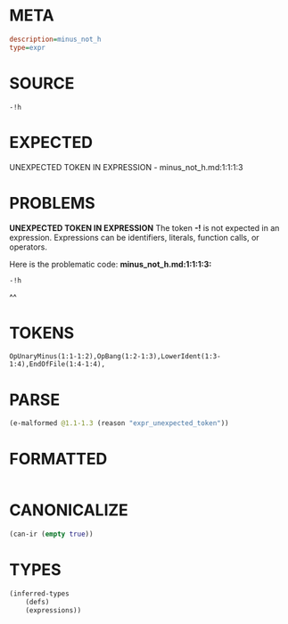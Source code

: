 # META
~~~ini
description=minus_not_h
type=expr
~~~
# SOURCE
~~~roc
-!h
~~~
# EXPECTED
UNEXPECTED TOKEN IN EXPRESSION - minus_not_h.md:1:1:1:3
# PROBLEMS
**UNEXPECTED TOKEN IN EXPRESSION**
The token **-!** is not expected in an expression.
Expressions can be identifiers, literals, function calls, or operators.

Here is the problematic code:
**minus_not_h.md:1:1:1:3:**
```roc
-!h
```
^^


# TOKENS
~~~zig
OpUnaryMinus(1:1-1:2),OpBang(1:2-1:3),LowerIdent(1:3-1:4),EndOfFile(1:4-1:4),
~~~
# PARSE
~~~clojure
(e-malformed @1.1-1.3 (reason "expr_unexpected_token"))
~~~
# FORMATTED
~~~roc

~~~
# CANONICALIZE
~~~clojure
(can-ir (empty true))
~~~
# TYPES
~~~clojure
(inferred-types
	(defs)
	(expressions))
~~~
